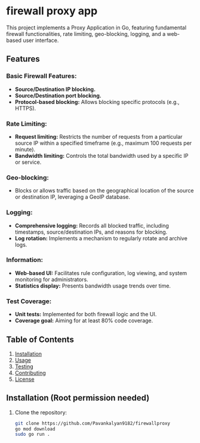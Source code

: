 # firewall proxy app

This project implements a Proxy Application in Go, featuring fundamental firewall functionalities, rate limiting, geo-blocking, logging, and a web-based user interface.

## Features

### Basic Firewall Features:

- **Source/Destination IP blocking.**
- **Source/Destination port blocking.**
- **Protocol-based blocking:** Allows blocking specific protocols (e.g., HTTPS).

### Rate Limiting:

- **Request limiting:** Restricts the number of requests from a particular source IP within a specified timeframe (e.g., maximum 100 requests per minute).
- **Bandwidth limiting:** Controls the total bandwidth used by a specific IP or service.

### Geo-blocking:

- Blocks or allows traffic based on the geographical location of the source or destination IP, leveraging a GeoIP database.

### Logging:

- **Comprehensive logging:** Records all blocked traffic, including timestamps, source/destination IPs, and reasons for blocking.
- **Log rotation:** Implements a mechanism to regularly rotate and archive logs.

### Information:

- **Web-based UI:** Facilitates rule configuration, log viewing, and system monitoring for administrators.
- **Statistics display:** Presents bandwidth usage trends over time.

### Test Coverage:

- **Unit tests:** Implemented for both firewall logic and the UI.
- **Coverage goal:** Aiming for at least 80% code coverage.

## Table of Contents

1. [Installation](#installation)
2. [Usage](#usage)
3. [Testing](#testing)
4. [Contributing](#contributing)
5. [License](#license)

## Installation (Root permission needed)

1. Clone the repository:

   ```bash
   git clone https://github.com/Pavankalyan9182/firewallproxy
   go mod download
   sudo go run .

